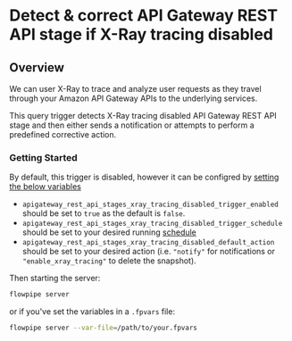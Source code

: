 # Detect & correct API Gateway REST API stage if X-Ray tracing disabled

## Overview

We can user X-Ray to trace and analyze user requests as they travel through your Amazon API Gateway APIs to the underlying services.

This query trigger detects X-Ray tracing disabled API Gateway REST API stage and then either sends a notification or attempts to perform a predefined corrective action.

### Getting Started

By default, this trigger is disabled, however it can be configred by [setting the below variables](https://flowpipe.io/docs/build/mod-variables#passing-input-variables)
- `apigateway_rest_api_stages_xray_tracing_disabled_trigger_enabled` should be set to `true` as the default is `false`.
- `apigateway_rest_api_stages_xray_tracing_disabled_trigger_schedule` should be set to your desired running [schedule](https://flowpipe.io/docs/flowpipe-hcl/trigger/schedule#more-examples)
- `apigateway_rest_api_stages_xray_tracing_disabled_default_action` should be set to your desired action (i.e. `"notify"` for notifications or `"enable_xray_tracing"` to delete the snapshot).

Then starting the server:
```sh
flowpipe server
```

or if you've set the variables in a `.fpvars` file:
```sh
flowpipe server --var-file=/path/to/your.fpvars
```